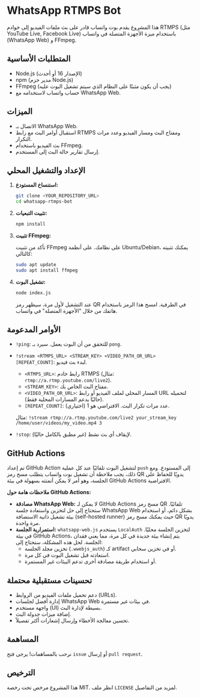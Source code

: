 # WhatsApp RTMPS Bot

هذا المشروع يقدم بوت واتساب قادر على بث ملفات الفيديو إلى خوادم RTMPS (مثل YouTube Live, Facebook Live) باستخدام ميزة الأجهزة المتصلة في واتساب (WhatsApp Web) و FFmpeg.

## المتطلبات الأساسية

- Node.js (الإصدار 16 أو أحدث)
- npm (مدير حزم Node.js)
- FFmpeg (يجب أن يكون مثبتًا على النظام الذي سيتم تشغيل البوت عليه)
- حساب واتساب لاستخدامه مع WhatsApp Web.

## الميزات

- الاتصال بـ WhatsApp Web.
- استقبال أوامر البث مع رابط RTMPS ومفتاح البث ومسار الفيديو وعدد مرات التكرار.
- بث الفيديو باستخدام FFmpeg.
- إرسال تقارير حالة البث إلى المستخدم.

## الإعداد والتشغيل المحلي

1.  **استنساخ المستودع:**

    ```bash
    git clone <YOUR_REPOSITORY_URL>
    cd whatsapp-rtmps-bot
    ```

2.  **تثبيت التبعيات:**

    ```bash
    npm install
    ```

3.  **تثبيت FFmpeg:**

    تأكد من تثبيت FFmpeg على نظامك. على أنظمة Ubuntu/Debian، يمكنك تثبيته كالتالي:

    ```bash
    sudo apt update
    sudo apt install ffmpeg
    ```

4.  **تشغيل البوت:**

    ```bash
    node index.js
    ```

    عند التشغيل لأول مرة، سيظهر رمز QR في الطرفية. امسح هذا الرمز باستخدام هاتفك من خلال "الأجهزة المتصلة" في واتساب.

## الأوامر المدعومة

-   `!ping`: للتحقق من أن البوت يعمل. سيرد بـ `pong`.
-   `!stream <RTMPS_URL> <STREAM_KEY> <VIDEO_PATH_OR_URL> [REPEAT_COUNT]`: لبدء بث فيديو.
    -   `<RTMPS_URL>`: رابط خادم RTMPS (مثال: `rtmp://a.rtmp.youtube.com/live2`).
    -   `<STREAM_KEY>`: مفتاح البث الخاص بك.
    -   `<VIDEO_PATH_OR_URL>`: المسار المحلي لملف الفيديو أو رابط URL لتحميله (حاليًا يدعم المسارات المحلية فقط).
    -   `[REPEAT_COUNT]`: (اختياري) عدد مرات تكرار البث. الافتراضي هو 1.
    
    مثال:
    `!stream rtmp://a.rtmp.youtube.com/live2 your_stream_key /home/user/videos/my_video.mp4 3`

-   `!stop`: (غير مطبق بالكامل حاليًا) لإيقاف أي بث نشط.

## GitHub Actions

تم إعداد GitHub Action لتشغيل البوت تلقائيًا عند كل عملية `push` إلى المستودع. ومع ذلك، يجب ملاحظة أن تشغيل بوت واتساب يتطلب مسح رمز QR يدويًا للحفاظ على الجلسة، وهو أمر لا يمكن أتمتته بسهولة في بيئة GitHub Actions الافتراضية.

**ملاحظات هامة حول GitHub Actions:**

-   **مصادقة WhatsApp Web:** لا يمكن لـ GitHub Actions مسح رمز QR تلقائيًا. ستحتاج إلى حل لتخزين واستعادة جلسة WhatsApp Web بشكل دائم، أو استخدام بيئة تشغيل ذاتية الاستضافة (self-hosted runner) حيث يمكنك مسح رمز QR يدويًا مرة واحدة.
-   **استمرارية الجلسة:** `whatsapp-web.js` يستخدم `LocalAuth` لتخزين الجلسة محليًا. في بيئة GitHub Actions، يتم إنشاء بيئة جديدة في كل مرة، مما يعني فقدان الجلسة. لحل هذه المشكلة، ستحتاج إلى: 
    -   تخزين مجلد الجلسة (`.wwebjs_auth`) كـ artifact أو في تخزين سحابي.
    -   استعادته قبل تشغيل البوت في كل مرة.
    -   أو استخدام طريقة مصادقة أخرى تدعم البيئات غير المستمرة.

## تحسينات مستقبلية محتملة

-   دعم تحميل ملفات الفيديو من الروابط (URLs).
-   إدارة أفضل لجلسات WhatsApp Web في بيئات غير مستمرة.
-   واجهة مستخدم (UI) بسيطة لإدارة البث.
-   إضافة ميزات جدولة البث.
-   تحسين معالجة الأخطاء وإرسال إشعارات أكثر تفصيلاً.

## المساهمة

نرحب بالمساهمات! يرجى فتح `issue` أو إرسال `pull request`.

## الترخيص

هذا المشروع مرخص تحت رخصة MIT. انظر ملف `LICENSE` لمزيد من التفاصيل.
